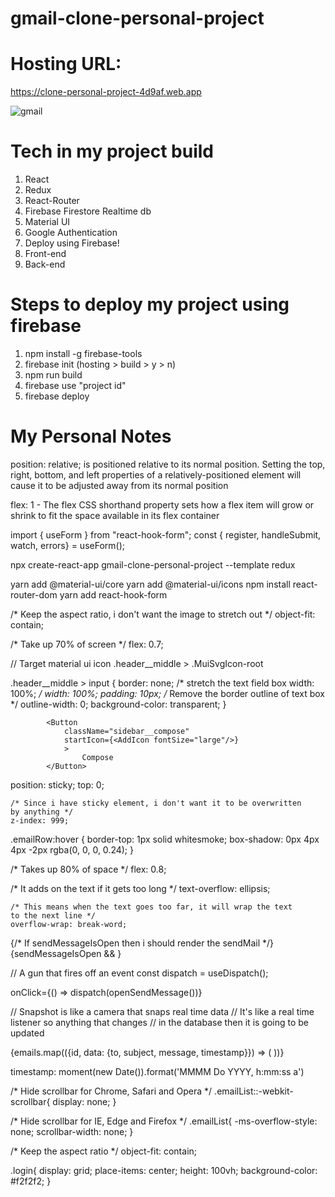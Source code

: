 # gmail-clone-personal-project


# Hosting URL:
https://clone-personal-project-4d9af.web.app

![gmail](https://user-images.githubusercontent.com/63961200/116339690-745b0f80-a810-11eb-98d4-32655dac863f.gif)

# Tech in my project build

1) React
2) Redux
3) React-Router
4) Firebase Firestore Realtime db
5) Material UI
6) Google Authentication
7) Deploy using Firebase!
8) Front-end
9) Back-end

# Steps to deploy my project using firebase

1) npm install -g firebase-tools
2) firebase init (hosting > build > y > n)
3) npm run build
4) firebase use "project id"
5) firebase deploy

# My Personal Notes

position: relative; is positioned relative to its normal position. Setting the top, right, bottom, and left properties of a relatively-positioned element will cause it to be adjusted away from its normal position


flex: 1 - The flex CSS shorthand property sets how a flex item will grow or shrink to fit the space available in its flex container

import { useForm } from "react-hook-form";
const { register, handleSubmit, watch, errors} = useForm();

npx create-react-app gmail-clone-personal-project --template redux

yarn add @material-ui/core
yarn add @material-ui/icons
npm install react-router-dom
yarn add react-hook-form

/* Keep the aspect ratio, i don't want the image to stretch out */
object-fit: contain;

/* Take up 70% of screen */
flex: 0.7;

// Target material ui icon
.header__middle > .MuiSvgIcon-root

.header__middle > input {
    border: none;
    /* stretch the text field box width: 100%; */
    width: 100%;
    padding: 10px;
    /* Remove the border outline of text box */
    outline-width: 0;
    background-color: transparent;
}

            <Button 
                className="sidebar__compose"
                startIcon={<AddIcon fontSize="large"/>}
                >
                    Compose
            </Button>

position: sticky;
top: 0;

    /* Since i have sticky element, i don't want it to be overwritten
    by anything */
    z-index: 999;

.emailRow:hover {
    border-top: 1px solid whitesmoke;
    box-shadow: 0px 4px 4px -2px rgba(0, 0, 0, 0.24);
}

/* Takes up 80% of space */
flex: 0.8;

/* It adds on the text if it gets too long */
text-overflow: ellipsis;

    /* This means when the text goes too far, it will wrap the text
    to the next line */
    overflow-wrap: break-word;

{/* If sendMessageIsOpen then i should render the sendMail */}
{sendMessageIsOpen && <SendMail />}

// A gun that fires off an event
const dispatch = useDispatch();

onClick={() => dispatch(openSendMessage())}

// Snapshot is like a camera that snaps real time data
// It's like a real time listener so anything that changes
// in the database then it is going to be updated



 <div className="emailList__list">
                {emails.map(({id, data: {to, subject, message, timestamp}}) => (
                    <EmailRow 
                        id={id}
                        key={id}
                        title={to}
                        subject={subject}
                        description={message}
                        time = {timestamp}
                    />
                ))}
            </div>

timestamp: moment(new Date()).format('MMMM Do YYYY, h:mm:ss a')

/* Hide scrollbar for Chrome, Safari and Opera */
.emailList::-webkit-scrollbar{
    display: none;
}

/* Hide scrollbar for IE, Edge and Firefox */
.emailList{
    -ms-overflow-style: none;
    scrollbar-width: none;
}

/* Keep the aspect ratio */
object-fit: contain;

.login{
    display: grid;
    place-items: center;
    height: 100vh;
    background-color: #f2f2f2;
}



